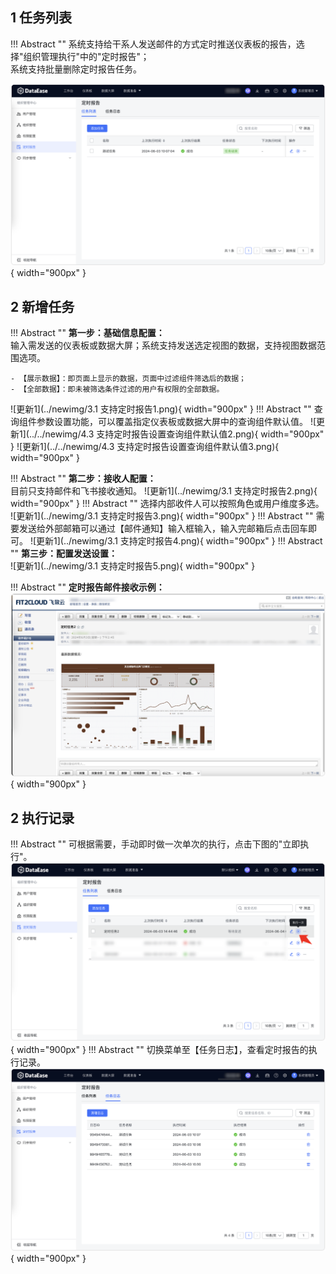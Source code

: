 ## 1 任务列表

!!! Abstract ""
    系统支持给干系人发送邮件的方式定时推送仪表板的报告，选择"组织管理执行"中的"定时报告"；  
    系统支持批量删除定时报告任务。

![定时报告](../img/xpack/定时报告任务列表.png){ width="900px" }

## 2 新增任务

!!! Abstract ""
    **第一步：基础信息配置：**   
    输入需发送的仪表板或数据大屏；系统支持发送选定视图的数据，支持视图数据范围选项。

    - 【展示数据】：即页面上显示的数据，页面中过滤组件筛选后的数据；
    - 【全部数据】：即未被筛选条件过滤的用户有权限的全部数据。
![更新1](../newimg/3.1 支持定时报告1.png){ width="900px" }
!!! Abstract ""
    查询组件参数设置功能，可以覆盖指定仪表板或数据大屏中的查询组件默认值。
![更新1](../../newimg/4.3 支持定时报告设置查询组件默认值2.png){ width="900px" }
![更新1](../../newimg/4.3 支持定时报告设置查询组件默认值3.png){ width="900px" }
    

!!! Abstract ""
    **第二步：接收人配置：**  
    目前只支持邮件和飞书接收通知。
![更新1](../newimg/3.1 支持定时报告2.png){ width="900px" }
!!! Abstract ""
    选择内部收件人可以按照角色或用户维度多选。
![更新1](../newimg/3.1 支持定时报告3.png){ width="900px" }
!!! Abstract ""
    需要发送给外部邮箱可以通过【邮件通知】输入框输入，输入完邮箱后点击回车即可。
![更新1](../newimg/3.1 支持定时报告4.png){ width="900px" }
!!! Abstract ""
    **第三步：配置发送设置：**  
![更新1](../newimg/3.1 支持定时报告5.png){ width="900px" }

!!! Abstract ""
    **定时报告邮件接收示例：**  
![定时报告](../img/xpack/定时报告示例.png){ width="900px" }

## 2 执行记录

!!! Abstract ""
    可根据需要，手动即时做一次单次的执行，点击下图的"立即执行"。
![定时报告](../img/xpack/定时报告触发.png){ width="900px" }
!!! Abstract ""
    切换菜单至【任务日志】，查看定时报告的执行记录。
![定时报告](../img/xpack/定时报告任务日志.png){ width="900px" }
